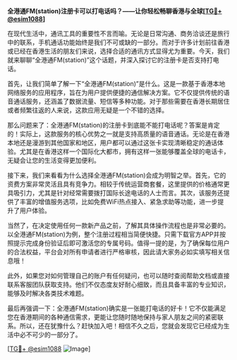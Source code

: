 **全港通FM(station)注册卡可以打电话吗？——让你轻松畅聊香港与全球[[TG💪+ @esim1088](https://t.me/s/esim1088)]**

在现代生活中，通讯工具的重要性不言而喻。无论是日常沟通、商务洽谈还是旅行中的联系，手机通话功能始终是我们不可或缺的一部分。而对于许多计划前往香港或已经在香港生活的朋友们来说，选择合适的通讯方式显得尤为重要。今天，我们就来聊聊“全港通FM(station)”这个话题，并深入探讨它的注册卡是否支持打电话。

首先，让我们简单了解一下“全港通FM(station)”是什么。这是一款基于香港本地网络服务的应用程序，旨在为用户提供便捷的通信解决方案。它不仅提供传统的语音通话服务，还涵盖了数据流量、短信等多种功能。对于那些需要在香港长期居住或者频繁往返的人来说，这款应用无疑是一个不错的选择。

那么问题来了：全港通FM(station)的注册卡到底能不能打电话呢？答案是肯定的！实际上，这款服务的核心优势之一就是支持高质量的语音通话。无论是在香港本地还是漫游到其他国家和地区，用户都可以通过这张卡实现清晰稳定的通话体验。尤其是在香港这样一个国际化大都市，拥有这样一张能够覆盖全球的电话卡，无疑会让您的生活变得更加便利。

接下来，我们来看看为什么选择全港通FM(station)会成为明智之举。首先，它的资费方案非常灵活且具有竞争力。相较于传统运营商套餐，这里提供的价格通常更具吸引力，尤其是针对经常需要拨打国际长途电话的人士而言。其次，该服务还提供了丰富的增值服务选项，比如免费WiFi热点接入、紧急求助等功能，进一步提升了用户体验。

当然了，在决定使用任何一款新产品之前，了解其具体操作流程也是非常必要的。以全港通FM(station)为例，整个注册过程相当简便快捷。只需下载官方APP并按照提示完成身份验证后即可激活您的专属号码。值得一提的是，为了确保每位用户的合法权益，平台会对所有申请者进行严格审核，因此请大家务必如实填写相关信息哦！

此外，如果您对如何管理自己的账户有任何疑问，也可以随时查阅帮助文档或直接联系客服团队获取支持。他们不仅态度友好耐心细致，而且具备丰富的专业知识，能够及时解决各类技术难题。

最后再强调一下：全港通FM(station)确实是一张能打电话的好卡！它不仅能满足您在香港期间的各种通信需求，更能让您随时随地保持与家人朋友之间的紧密联系。所以，还在犹豫什么？赶快加入吧！相信不久之后，您就会发现它已经成为生活中必不可少的一部分了。

[[TG💪+ @esim1088](https://t.me/s/esim1088) ![Image](https://i.postimg.cc/4NQfJmqS/Snipaste-2025-05-13-00-14-12.png)]